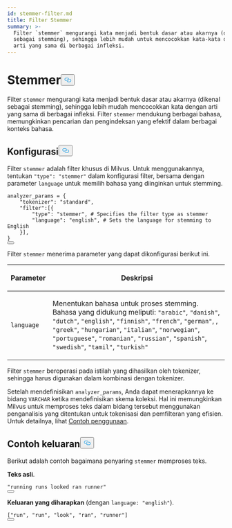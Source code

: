 ```yaml
---
id: stemmer-filter.md
title: Filter Stemmer
summary: >-
  Filter `stemmer` mengurangi kata menjadi bentuk dasar atau akarnya (dikenal
  sebagai stemming), sehingga lebih mudah untuk mencocokkan kata-kata dengan
  arti yang sama di berbagai infleksi.
---
```

<h1 id="Stemmer​" class="common-anchor-header">Stemmer<button data-href="#Stemmer​" class="anchor-icon" translate="no">
      <svg translate="no"
        aria-hidden="true"
        focusable="false"
        height="20"
        version="1.1"
        viewBox="0 0 16 16"
        width="16"
      >
        <path
          fill="#0092E4"
          fill-rule="evenodd"
          d="M4 9h1v1H4c-1.5 0-3-1.69-3-3.5S2.55 3 4 3h4c1.45 0 3 1.69 3 3.5 0 1.41-.91 2.72-2 3.25V8.59c.58-.45 1-1.27 1-2.09C10 5.22 8.98 4 8 4H4c-.98 0-2 1.22-2 2.5S3 9 4 9zm9-3h-1v1h1c1 0 2 1.22 2 2.5S13.98 12 13 12H9c-.98 0-2-1.22-2-2.5 0-.83.42-1.64 1-2.09V6.25c-1.09.53-2 1.84-2 3.25C6 11.31 7.55 13 9 13h4c1.45 0 3-1.69 3-3.5S14.5 6 13 6z"
        ></path>
      </svg>
    </button></h1><p>Filter <code translate="no">stemmer</code> mengurangi kata menjadi bentuk dasar atau akarnya (dikenal sebagai stemming), sehingga lebih mudah mencocokkan kata dengan arti yang sama di berbagai infleksi. Filter <code translate="no">stemmer</code> mendukung berbagai bahasa, memungkinkan pencarian dan pengindeksan yang efektif dalam berbagai konteks bahasa.</p>
<h2 id="Configuration​" class="common-anchor-header">Konfigurasi<button data-href="#Configuration​" class="anchor-icon" translate="no">
      <svg translate="no"
        aria-hidden="true"
        focusable="false"
        height="20"
        version="1.1"
        viewBox="0 0 16 16"
        width="16"
      >
        <path
          fill="#0092E4"
          fill-rule="evenodd"
          d="M4 9h1v1H4c-1.5 0-3-1.69-3-3.5S2.55 3 4 3h4c1.45 0 3 1.69 3 3.5 0 1.41-.91 2.72-2 3.25V8.59c.58-.45 1-1.27 1-2.09C10 5.22 8.98 4 8 4H4c-.98 0-2 1.22-2 2.5S3 9 4 9zm9-3h-1v1h1c1 0 2 1.22 2 2.5S13.98 12 13 12H9c-.98 0-2-1.22-2-2.5 0-.83.42-1.64 1-2.09V6.25c-1.09.53-2 1.84-2 3.25C6 11.31 7.55 13 9 13h4c1.45 0 3-1.69 3-3.5S14.5 6 13 6z"
        ></path>
      </svg>
    </button></h2><p>Filter <code translate="no">stemmer</code> adalah filter khusus di Milvus. Untuk menggunakannya, tentukan <code translate="no">&quot;type&quot;: &quot;stemmer&quot;</code> dalam konfigurasi filter, bersama dengan parameter <code translate="no">language</code> untuk memilih bahasa yang diinginkan untuk stemming.</p>
<pre><code translate="no" class="language-python">analyzer_params = {​
    <span class="hljs-string">&quot;tokenizer&quot;</span>: <span class="hljs-string">&quot;standard&quot;</span>,​
    <span class="hljs-string">&quot;filter&quot;</span>:[{​
        <span class="hljs-string">&quot;type&quot;</span>: <span class="hljs-string">&quot;stemmer&quot;</span>, <span class="hljs-comment"># Specifies the filter type as stemmer​</span>
        <span class="hljs-string">&quot;language&quot;</span>: <span class="hljs-string">&quot;english&quot;</span>, <span class="hljs-comment"># Sets the language for stemming to English​</span>
    }],​
}​
<button class="copy-code-btn"></button></code></pre>
<p>Filter <code translate="no">stemmer</code> menerima parameter yang dapat dikonfigurasi berikut ini.</p>
<table data-block-token="CnsXd9Ej7ozbQixt3lzcMqoanUf"><thead><tr><th data-block-token="ASZldv4hso4KpYxws1LcIE6fnSb" colspan="1" rowspan="1"><p data-block-token="FgIodsPFMoIlfDxk0GLcnf6Cn3c">Parameter</p>
</th><th data-block-token="UwUpdXmE2oaLOjxYKpac4U4enUb" colspan="1" rowspan="1"><p data-block-token="S3g4d2pl3o1QfOxDrrCc0bHwn6l">Deskripsi</p>
</th></tr></thead><tbody><tr><td data-block-token="Qlg7d56pCo2leCxk3rkcZswhngb" colspan="1" rowspan="1"><p data-block-token="V7Ajd2RyToVjNTxbGEEcVHdYnxb"><code translate="no">language</code></p>
</td><td data-block-token="NTbNd7XeuoBsfsxzQ1Kc0jKonKb" colspan="1" rowspan="1"><p data-block-token="J4nPdCcSToFTGYx6Huhc7kpqnRd">Menentukan bahasa untuk proses stemming. Bahasa yang didukung meliputi: <code translate="no">"arabic"</code>, <code translate="no">"danish"</code>, <code translate="no">"dutch"</code>, <code translate="no">"english"</code>, <code translate="no">"finnish"</code>, <code translate="no">"french"</code>, <code translate="no">"german"</code>, , <code translate="no">"greek"</code>, <code translate="no">"hungarian"</code>, <code translate="no">"italian"</code>, <code translate="no">"norwegian"</code>, <code translate="no">"portuguese"</code>, <code translate="no">"romanian"</code>, <code translate="no">"russian"</code>, <code translate="no">"spanish"</code>, <code translate="no">"swedish"</code>, <code translate="no">"tamil"</code>, <code translate="no">"turkish"</code></p>
</td></tr></tbody></table>
<p>Filter <code translate="no">stemmer</code> beroperasi pada istilah yang dihasilkan oleh tokenizer, sehingga harus digunakan dalam kombinasi dengan tokenizer.</p>
<p>Setelah mendefinisikan <code translate="no">analyzer_params</code>, Anda dapat menerapkannya ke bidang <code translate="no">VARCHAR</code> ketika mendefinisikan skema koleksi. Hal ini memungkinkan Milvus untuk memproses teks dalam bidang tersebut menggunakan penganalisis yang ditentukan untuk tokenisasi dan pemfilteran yang efisien. Untuk detailnya, lihat <a href="/docs/id/analyzer-overview.md#Example-use">Contoh penggunaan</a>.</p>
<h2 id="Example-output​" class="common-anchor-header">Contoh keluaran<button data-href="#Example-output​" class="anchor-icon" translate="no">
      <svg translate="no"
        aria-hidden="true"
        focusable="false"
        height="20"
        version="1.1"
        viewBox="0 0 16 16"
        width="16"
      >
        <path
          fill="#0092E4"
          fill-rule="evenodd"
          d="M4 9h1v1H4c-1.5 0-3-1.69-3-3.5S2.55 3 4 3h4c1.45 0 3 1.69 3 3.5 0 1.41-.91 2.72-2 3.25V8.59c.58-.45 1-1.27 1-2.09C10 5.22 8.98 4 8 4H4c-.98 0-2 1.22-2 2.5S3 9 4 9zm9-3h-1v1h1c1 0 2 1.22 2 2.5S13.98 12 13 12H9c-.98 0-2-1.22-2-2.5 0-.83.42-1.64 1-2.09V6.25c-1.09.53-2 1.84-2 3.25C6 11.31 7.55 13 9 13h4c1.45 0 3-1.69 3-3.5S14.5 6 13 6z"
        ></path>
      </svg>
    </button></h2><p>Berikut adalah contoh bagaimana penyaring <code translate="no">stemmer</code> memproses teks.</p>
<p><strong>Teks asli</strong>.</p>
<pre><code translate="no" class="language-python"><span class="hljs-string">&quot;running runs looked ran runner&quot;</span>​
<button class="copy-code-btn"></button></code></pre>
<p><strong>Keluaran yang diharapkan</strong> (dengan <code translate="no">language: &quot;english&quot;</code>).</p>
<pre><code translate="no" class="language-python">[<span class="hljs-string">&quot;run&quot;</span>, <span class="hljs-string">&quot;run&quot;</span>, <span class="hljs-string">&quot;look&quot;</span>, <span class="hljs-string">&quot;ran&quot;</span>, <span class="hljs-string">&quot;runner&quot;</span>]​
<button class="copy-code-btn"></button></code></pre>
